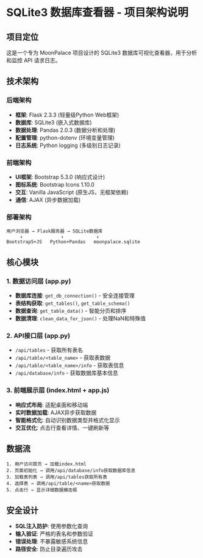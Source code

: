 # SQLite3 数据库查看器 - 项目架构说明

## 项目定位
这是一个专为 MoonPalace 项目设计的 SQLite3 数据库可视化查看器，用于分析和监控 API 请求日志。

## 技术架构

### 后端架构
- **框架**: Flask 2.3.3 (轻量级Python Web框架)
- **数据库**: SQLite3 (嵌入式数据库)
- **数据处理**: Pandas 2.0.3 (数据分析和处理)
- **配置管理**: python-dotenv (环境变量管理)
- **日志系统**: Python logging (多级别日志记录)

### 前端架构
- **UI框架**: Bootstrap 5.3.0 (响应式设计)
- **图标系统**: Bootstrap Icons 1.10.0
- **交互**: Vanilla JavaScript (原生JS，无框架依赖)
- **通信**: AJAX (异步数据加载)

### 部署架构
```
用户浏览器 → Flask服务器 → SQLite数据库
     ↓              ↓            ↓
Bootstrap5+JS   Python+Pandas   moonpalace.sqlite
```

## 核心模块

### 1. 数据访问层 (app.py)
- **数据库连接**: `get_db_connection()` - 安全连接管理
- **表结构获取**: `get_tables()`, `get_table_schema()`
- **数据查询**: `get_table_data()` - 智能分页和排序
- **数据清理**: `clean_data_for_json()` - 处理NaN和特殊值

### 2. API接口层 (app.py)
- `/api/tables` - 获取所有表名
- `/api/table/<table_name>` - 获取表数据
- `/api/table/<table_name>/info` - 获取表信息
- `/api/database/info` - 获取数据库基本信息

### 3. 前端展示层 (index.html + app.js)
- **响应式布局**: 适配桌面和移动端
- **实时数据加载**: AJAX异步获取数据
- **智能格式化**: 自动识别数据类型并格式化显示
- **交互优化**: 点击行查看详情、一键刷新等

## 数据流
```
1. 用户访问首页 → 加载index.html
2. 页面初始化 → 调用/api/database/info获取数据库信息
3. 加载表列表 → 调用/api/tables获取所有表
4. 选择表 → 调用/api/table/<name>获取数据
5. 点击行 → 显示详细数据模态框
```

## 安全设计
- **SQL注入防护**: 使用参数化查询
- **输入验证**: 严格的表名和参数验证
- **错误处理**: 不暴露敏感系统信息
- **路径安全**: 防止目录遍历攻击